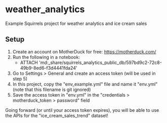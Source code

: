 # weather_analytics

Example Squirrels project for weather analytics and ice cream sales

## Setup

1. Create an account on MotherDuck for free: https://motherduck.com/
2. Run the following in a notebook:
    - ATTACH 'md:_share/squirrels_analytics_public_db/597bd9c2-72c8-49b9-8ed6-f3d4441fda24'
3. Go to Settings > General and create an access token (will be used in step 5)
4. In this project, copy the "env_example.yml" file and name it "env.yml" (note that this filename is git ignored)
5. Save the access token in "env.yml" in the "credentials > motherduck_token > password" field

Going forward (or until your access token expires), you will be able to use the APIs for the "ice_cream_sales_trend" dataset!
